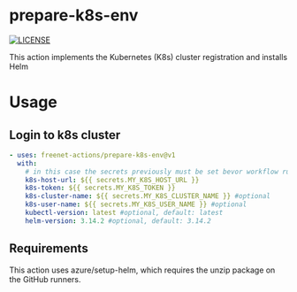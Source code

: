 # prepare-k8s-env
[![LICENSE](https://img.shields.io/github/license/freenet-actions/k8s-login-action)](https://github.com/freenet-actions/k8s-login-action/blob/main/LICENSE)

This action implements the Kubernetes (K8s) cluster registration and installs Helm

   
# Usage
## Login to k8s cluster
```yaml
- uses: freenet-actions/prepare-k8s-env@v1
  with:
    # in this case the secrets previously must be set bevor workflow run
    k8s-host-url: ${{ secrets.MY_K8S_HOST_URL }}
    k8s-token: ${{ secrets.MY_K8S_TOKEN }}
    k8s-cluster-name: ${{ secrets.MY_K8S_CLUSTER_NAME }} #optional
    k8s-user-name: ${{ secrets.MY_K8S_USER_NAME }} #optional
    kubectl-version: latest #optional, default: latest
    helm-version: 3.14.2 #optional, default: 3.14.2
```

## Requirements
This action uses azure/setup-helm, which requires the unzip package on the GitHub runners.